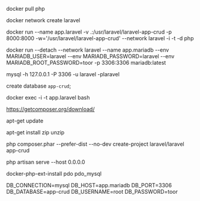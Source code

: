 docker pull php

docker network create laravel

docker run --name app.laravel -v .:/usr/laravel/laravel-app-crud -p 8000:8000 -w='/usr/laravel/laravel-app-crud' --network laravel  -i -t -d php

docker run --detach --network laravel --name app.mariadb --env MARIADB_USER=laravel --env MARIADB_PASSWORD=laravel --env MARIADB_ROOT_PASSWORD=toor -p 3306:3306 mariadb:latest 

mysql -h 127.0.0.1 -P 3306 -u laravel -plaravel

create database `app-crud`;

docker exec -i -t app.laravel bash

https://getcomposer.org/download/

apt-get update

apt-get install zip unzip

php composer.phar --prefer-dist --no-dev create-project laravel/laravel app-crud

php artisan serve --host 0.0.0.0

docker-php-ext-install pdo pdo_mysql

DB_CONNECTION=mysql
DB_HOST=app.mariadb
DB_PORT=3306
DB_DATABASE=app-crud
DB_USERNAME=root
DB_PASSWORD=toor


